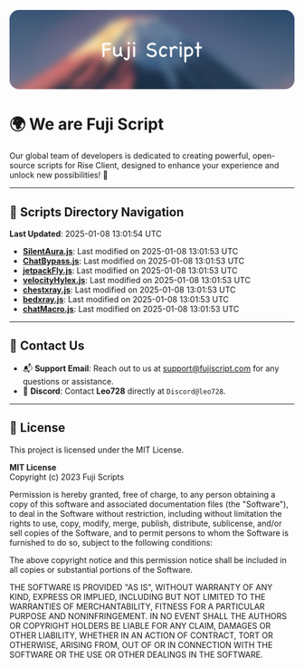 ![Banner](.github/b.webp)

# 🌍 **We are Fuji Script**

Our global team of developers is dedicated to creating powerful, open-source scripts for Rise Client, designed to enhance your experience and unlock new possibilities! 🌟

---
<!-- SCRIPTS_NAVIGATION_START -->
## 📂 **Scripts Directory Navigation**

**Last Updated**: 2025-01-08 13:01:54 UTC

- **[SilentAura.js](scripts/SilentAura.js)**: Last modified on 2025-01-08 13:01:53 UTC
- **[ChatBypass.js](scripts/ChatBypass.js)**: Last modified on 2025-01-08 13:01:53 UTC
- **[jetpackFly.js](scripts/jetpackFly.js)**: Last modified on 2025-01-08 13:01:53 UTC
- **[velocityHylex.js](scripts/velocityHylex.js)**: Last modified on 2025-01-08 13:01:53 UTC
- **[chestxray.js](scripts/chestxray.js)**: Last modified on 2025-01-08 13:01:53 UTC
- **[bedxray.js](scripts/bedxray.js)**: Last modified on 2025-01-08 13:01:53 UTC
- **[chatMacro.js](scripts/chatMacro.js)**: Last modified on 2025-01-08 13:01:53 UTC

<!-- SCRIPTS_NAVIGATION_END -->

---

## 💬 **Contact Us**  
- 📬 **Support Email**: Reach out to us at [support@fujiscript.com](mailto:support@fujiscript.com) for any questions or assistance.  
- 💬 **Discord**: Contact **Leo728** directly at `Discord@leo728`.

---

## 📜 **License**

This project is licensed under the MIT License.  

**MIT License**  
Copyright (c) 2023 Fuji Scripts  

Permission is hereby granted, free of charge, to any person obtaining a copy of this software and associated documentation files (the "Software"), to deal in the Software without restriction, including without limitation the rights to use, copy, modify, merge, publish, distribute, sublicense, and/or sell copies of the Software, and to permit persons to whom the Software is furnished to do so, subject to the following conditions:  

The above copyright notice and this permission notice shall be included in all copies or substantial portions of the Software.  

THE SOFTWARE IS PROVIDED "AS IS", WITHOUT WARRANTY OF ANY KIND, EXPRESS OR IMPLIED, INCLUDING BUT NOT LIMITED TO THE WARRANTIES OF MERCHANTABILITY, FITNESS FOR A PARTICULAR PURPOSE AND NONINFRINGEMENT. IN NO EVENT SHALL THE AUTHORS OR COPYRIGHT HOLDERS BE LIABLE FOR ANY CLAIM, DAMAGES OR OTHER LIABILITY, WHETHER IN AN ACTION OF CONTRACT, TORT OR OTHERWISE, ARISING FROM, OUT OF OR IN CONNECTION WITH THE SOFTWARE OR THE USE OR OTHER DEALINGS IN THE SOFTWARE.  
